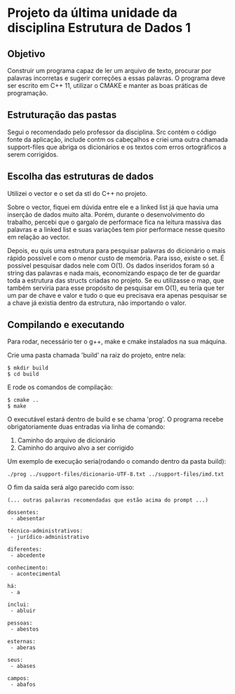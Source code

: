 # Projeto da última unidade da disciplina Estrutura de Dados 1

## Objetivo

Construir um programa capaz de ler um arquivo de texto, procurar por palavras incorretas e sugerir correções a essas palavras. O programa deve ser escrito em C++ 11, utilizar o CMAKE e manter as boas práticas de programação.

## Estruturação das pastas

Segui o recomendado pelo professor da disciplina. Src contém o código fonte da aplicação, include contm os cabeçalhos e criei uma outra chamada support-files que abriga os dicionários e os textos com erros ortográficos a serem corrigidos.

## Escolha das estruturas de dados

Utilizei o vector e o set da stl do C++ no projeto.

Sobre o vector, fiquei em dúvida entre ele e a linked list já que havia uma inserção de dados muito alta. Porém, durante o desenvolvimento do trabalho, percebi que o gargalo de performace fica na leitura massiva das palavras e a linked list e suas variações tem pior performace nesse quesito em relação ao vector.

Depois, eu quis uma estrutura para pesquisar palavras do dicionário o mais rápido possível e com o menor custo de memória. Para isso, existe o set. É possível pesquisar dados nele com O(1). Os dados inseridos foram só a string das palavras e nada mais, economizando espaço de ter de guardar toda a estrutura das structs criadas no projeto. Se eu utilizasse o map, que também serviria para esse propósito de pesquisar em O(1), eu teria que ter um par de chave e valor e tudo o que eu precisava era apenas pesquisar se a chave já existia dentro da estrutura, não importando o valor.

## Compilando e executando

Para rodar, necessário ter o g++, make e cmake instalados na sua máquina.

Crie uma pasta chamada 'build' na raiz do projeto, entre nela:

```
$ mkdir build
$ cd build
```

E rode os comandos de compilação:

```
$ cmake ..
$ make
```

O executável estará dentro de build e se chama 'prog'. O programa recebe obrigatoriamente duas entradas via linha de comando:

1. Caminho do arquivo de dicionário
2. Caminho do arquivo alvo a ser corrigido

Um exemplo de execução seria(rodando o comando dentro da pasta build):

```
./prog ../support-files/dicionario-UTF-8.txt ../support-files/imd.txt
```

O fim da saída será algo parecido com isso:

```
(... outras palavras recomendadas que estão acima do prompt ...)

dossentes:
 - abesentar

técnico-administrativos:
 - jurídico-administrativo

diferentes:
 - abcedente

conhecimento:
 - acontecimental

há:
 - a

inclui:
 - abluir

pessoas:
 - abestos

esternas:
 - aberas

seus:
 - abases

campos:
 - abafos
```
